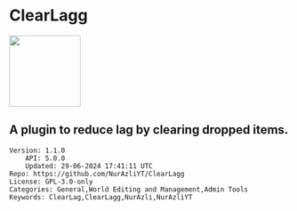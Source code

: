 # ClearLagg
<img src="https://raw.githubusercontent.com/NurAzliYT/ClearLagg/78c0e8a42de100fed15a8ea25512a9ea237f6e4b/OIG1-removebg-preview.png" width="128" height="128" />

## A plugin to reduce lag by clearing dropped items.
```properties
Version: 1.1.0
    API: 5.0.0
    Updated: 29-06-2024 17:41:11 UTC
Repo: https://github.com/NurAzliYT/ClearLagg
License: GPL-3.0-only
Categories: General,World Editing and Management,Admin Tools
Keywords: ClearLag,ClearLagg,NurAzli,NurAzliYT
```
